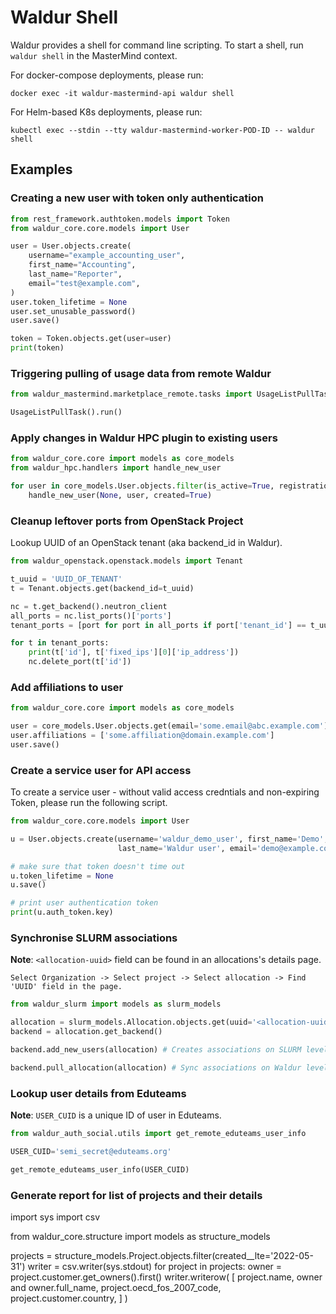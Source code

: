 # Waldur Shell

Waldur provides a shell for command line scripting. To start a shell, run ``waldur shell`` in the MasterMind context.

For docker-compose deployments, please run:

``docker exec -it waldur-mastermind-api waldur shell``

For Helm-based K8s deployments, please run:

``kubectl exec --stdin --tty waldur-mastermind-worker-POD-ID -- waldur shell``

## Examples

### Creating a new user with token only authentication

```python
from rest_framework.authtoken.models import Token
from waldur_core.core.models import User

user = User.objects.create(
    username="example_accounting_user",
    first_name="Accounting",
    last_name="Reporter",
    email="test@example.com",
)
user.token_lifetime = None
user.set_unusable_password()
user.save()

token = Token.objects.get(user=user)
print(token)
```

### Triggering pulling of usage data from remote Waldur

```python
from waldur_mastermind.marketplace_remote.tasks import UsageListPullTask

UsageListPullTask().run()
```

### Apply changes in Waldur HPC plugin to existing users

```python
from waldur_core.core import models as core_models
from waldur_hpc.handlers import handle_new_user

for user in core_models.User.objects.filter(is_active=True, registration_method__iexact='saml2'):
    handle_new_user(None, user, created=True)
```

### Cleanup leftover ports from OpenStack Project

Lookup UUID of an OpenStack tenant (aka backend_id in Waldur).

```python
from waldur_openstack.openstack.models import Tenant

t_uuid = 'UUID_OF_TENANT'
t = Tenant.objects.get(backend_id=t_uuid)

nc = t.get_backend().neutron_client
all_ports = nc.list_ports()['ports']
tenant_ports = [port for port in all_ports if port['tenant_id'] == t_uuid and port.get('status') == 'DOWN']

for t in tenant_ports:
    print(t['id'], t['fixed_ips'][0]['ip_address'])
    nc.delete_port(t['id'])
```

### Add affiliations to user

```python
from waldur_core.core import models as core_models

user = core_models.User.objects.get(email='some.email@abc.example.com')
user.affiliations = ['some.affiliation@domain.example.com']
user.save()
```

### Create a service user for API access

To create a service user - without valid access credntials and non-expiring Token, please run the
following script.

```python
from waldur_core.core.models import User

u = User.objects.create(username='waldur_demo_user', first_name='Demo',
                        last_name='Waldur user', email='demo@example.com')

# make sure that token doesn't time out
u.token_lifetime = None
u.save()

# print user authentication token
print(u.auth_token.key)
```

### Synchronise SLURM associations

**Note**: `<allocation-uuid>` field can be found in an allocations's details page.

`Select Organization -> Select project -> Select allocation -> Find 'UUID' field in the page.`

```python
from waldur_slurm import models as slurm_models

allocation = slurm_models.Allocation.objects.get(uuid='<allocation-uuid>')
backend = allocation.get_backend()

backend.add_new_users(allocation) # Creates associations on SLURM level

backend.pull_allocation(allocation) # Sync associations on Waldur level
```

### Lookup user details from Eduteams

**Note**: `USER_CUID` is a unique ID of user in Eduteams.

```python
from waldur_auth_social.utils import get_remote_eduteams_user_info

USER_CUID='semi_secret@eduteams.org'

get_remote_eduteams_user_info(USER_CUID)
```

### Generate report for list of projects and their details

import sys
import csv

from waldur_core.structure import models as structure_models


projects = structure_models.Project.objects.filter(created__lte='2022-05-31')
writer = csv.writer(sys.stdout)
for project in projects:
    owner = project.customer.get_owners().first()
    writer.writerow(
        [
            project.name,
            owner and owner.full_name,
            project.oecd_fos_2007_code,
            project.customer.country,
        ]
    )
